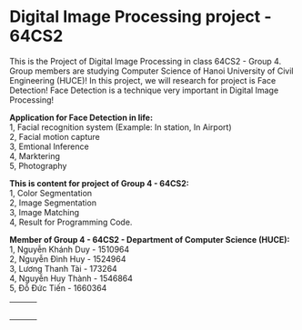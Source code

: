# Digital Image Processing project - 64CS2
This is the Project of Digital Image Processing in class 64CS2 - Group 4. Group members are studying Computer Science of Hanoi University of Civil Engineering (HUCE)! In this project, we will research for project is Face Detection! Face Detection is a technique very important in Digital Image Processing! <br>

**Application for Face Detection in life:** <br>
1, Facial recognition system (Example: In station, In Airport) <br>
2, Facial motion capture <br>
3, Emtional Inference <br> 
4, Marktering <br>
5, Photography <br>

**This is content for project of Group 4 - 64CS2:**  <br>
1, Color Segmentation <br>
2, Image Segmentation <br>
3, Image Matching <br>
4, Result for Programming Code.

**Member of Group 4 - 64CS2 - Department of Computer Science (HUCE):** <br>
1, Nguyễn Khánh Duy - 1510964 <br>
2, Nguyễn Đình Huy - 1524964 <br>
3, Lương Thanh Tài - 173264 <br>
4, Nguyễn Huy Thành - 1546864 <br>
5, Đỗ Đức Tiến - 1660364

|   |   |   |
|---|---|---|
|   |   |   |
|   |   |   |
|   |   |   |
|   |   |   |
|   |   |   |
